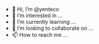 - 👋 Hi, I’m @yenteco
- 👀 I’m interested in ...
- 🌱 I’m currently learning ...
- 💞️ I’m looking to collaborate on ...
- 📫 How to reach me ...

<!---
yenteco/yenteco is a ✨ special ✨ repository because its `README.md` (this file) appears on your GitHub profile.
You can click the Preview link to take a look at your changes.
--->
